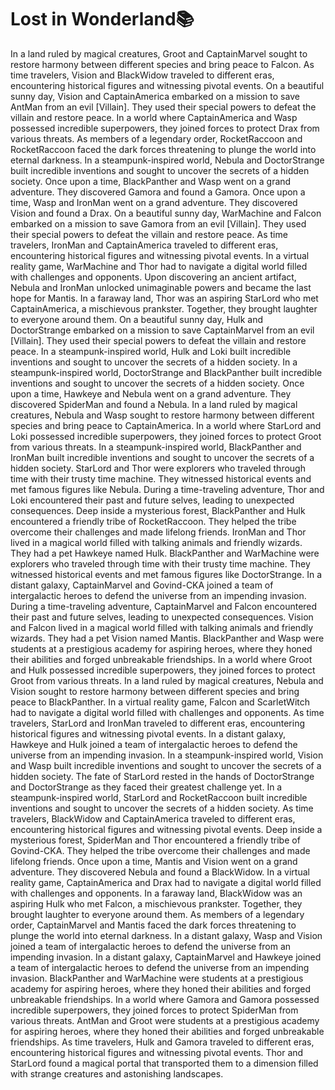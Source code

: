# Lost in Wonderland:books:

In a land ruled by magical creatures, Groot and CaptainMarvel sought to restore harmony between different species and bring peace to Falcon.
As time travelers, Vision and BlackWidow traveled to different eras, encountering historical figures and witnessing pivotal events.
On a beautiful sunny day, Vision and CaptainAmerica embarked on a mission to save AntMan from an evil [Villain]. They used their special powers to defeat the villain and restore peace.
In a world where CaptainAmerica and Wasp possessed incredible superpowers, they joined forces to protect Drax from various threats.
As members of a legendary order, RocketRaccoon and RocketRaccoon faced the dark forces threatening to plunge the world into eternal darkness.
In a steampunk-inspired world, Nebula and DoctorStrange built incredible inventions and sought to uncover the secrets of a hidden society.
Once upon a time, BlackPanther and Wasp went on a grand adventure. They discovered Gamora and found a Gamora.
Once upon a time, Wasp and IronMan went on a grand adventure. They discovered Vision and found a Drax.
On a beautiful sunny day, WarMachine and Falcon embarked on a mission to save Gamora from an evil [Villain]. They used their special powers to defeat the villain and restore peace.
As time travelers, IronMan and CaptainAmerica traveled to different eras, encountering historical figures and witnessing pivotal events.
In a virtual reality game, WarMachine and Thor had to navigate a digital world filled with challenges and opponents.
Upon discovering an ancient artifact, Nebula and IronMan unlocked unimaginable powers and became the last hope for Mantis.
In a faraway land, Thor was an aspiring StarLord who met CaptainAmerica, a mischievous prankster. Together, they brought laughter to everyone around them.
On a beautiful sunny day, Hulk and DoctorStrange embarked on a mission to save CaptainMarvel from an evil [Villain]. They used their special powers to defeat the villain and restore peace.
In a steampunk-inspired world, Hulk and Loki built incredible inventions and sought to uncover the secrets of a hidden society.
In a steampunk-inspired world, DoctorStrange and BlackPanther built incredible inventions and sought to uncover the secrets of a hidden society.
Once upon a time, Hawkeye and Nebula went on a grand adventure. They discovered SpiderMan and found a Nebula.
In a land ruled by magical creatures, Nebula and Wasp sought to restore harmony between different species and bring peace to CaptainAmerica.
In a world where StarLord and Loki possessed incredible superpowers, they joined forces to protect Groot from various threats.
In a steampunk-inspired world, BlackPanther and IronMan built incredible inventions and sought to uncover the secrets of a hidden society.
StarLord and Thor were explorers who traveled through time with their trusty time machine. They witnessed historical events and met famous figures like Nebula.
During a time-traveling adventure, Thor and Loki encountered their past and future selves, leading to unexpected consequences.
Deep inside a mysterious forest, BlackPanther and Hulk encountered a friendly tribe of RocketRaccoon. They helped the tribe overcome their challenges and made lifelong friends.
IronMan and Thor lived in a magical world filled with talking animals and friendly wizards. They had a pet Hawkeye named Hulk.
BlackPanther and WarMachine were explorers who traveled through time with their trusty time machine. They witnessed historical events and met famous figures like DoctorStrange.
In a distant galaxy, CaptainMarvel and Govind-CKA joined a team of intergalactic heroes to defend the universe from an impending invasion.
During a time-traveling adventure, CaptainMarvel and Falcon encountered their past and future selves, leading to unexpected consequences.
Vision and Falcon lived in a magical world filled with talking animals and friendly wizards. They had a pet Vision named Mantis.
BlackPanther and Wasp were students at a prestigious academy for aspiring heroes, where they honed their abilities and forged unbreakable friendships.
In a world where Groot and Hulk possessed incredible superpowers, they joined forces to protect Groot from various threats.
In a land ruled by magical creatures, Nebula and Vision sought to restore harmony between different species and bring peace to BlackPanther.
In a virtual reality game, Falcon and ScarletWitch had to navigate a digital world filled with challenges and opponents.
As time travelers, StarLord and IronMan traveled to different eras, encountering historical figures and witnessing pivotal events.
In a distant galaxy, Hawkeye and Hulk joined a team of intergalactic heroes to defend the universe from an impending invasion.
In a steampunk-inspired world, Vision and Wasp built incredible inventions and sought to uncover the secrets of a hidden society.
The fate of StarLord rested in the hands of DoctorStrange and DoctorStrange as they faced their greatest challenge yet.
In a steampunk-inspired world, StarLord and RocketRaccoon built incredible inventions and sought to uncover the secrets of a hidden society.
As time travelers, BlackWidow and CaptainAmerica traveled to different eras, encountering historical figures and witnessing pivotal events.
Deep inside a mysterious forest, SpiderMan and Thor encountered a friendly tribe of Govind-CKA. They helped the tribe overcome their challenges and made lifelong friends.
Once upon a time, Mantis and Vision went on a grand adventure. They discovered Nebula and found a BlackWidow.
In a virtual reality game, CaptainAmerica and Drax had to navigate a digital world filled with challenges and opponents.
In a faraway land, BlackWidow was an aspiring Hulk who met Falcon, a mischievous prankster. Together, they brought laughter to everyone around them.
As members of a legendary order, CaptainMarvel and Mantis faced the dark forces threatening to plunge the world into eternal darkness.
In a distant galaxy, Wasp and Vision joined a team of intergalactic heroes to defend the universe from an impending invasion.
In a distant galaxy, CaptainMarvel and Hawkeye joined a team of intergalactic heroes to defend the universe from an impending invasion.
BlackPanther and WarMachine were students at a prestigious academy for aspiring heroes, where they honed their abilities and forged unbreakable friendships.
In a world where Gamora and Gamora possessed incredible superpowers, they joined forces to protect SpiderMan from various threats.
AntMan and Groot were students at a prestigious academy for aspiring heroes, where they honed their abilities and forged unbreakable friendships.
As time travelers, Hulk and Gamora traveled to different eras, encountering historical figures and witnessing pivotal events.
Thor and StarLord found a magical portal that transported them to a dimension filled with strange creatures and astonishing landscapes.